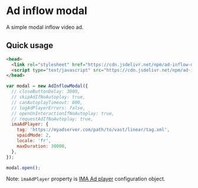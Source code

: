 # Ad inflow modal

A simple modal inflow video ad.

## Quick usage

```html
<head>
  <link rel="stylesheet" href="https://cdn.jsdelivr.net/npm/ad-inflow-modal@latest/dist/ad-inflow-modal.min.css">
  <script type="text/javascript" src="https://cdn.jsdelivr.net/npm/ad-inflow-modal@latest/dist/ad-inflow-modal.min.js"></script>
</head>
```

```javascript
var modal = new AdInflowModal({
  // closeButtonDelay: 3000,
  // skipAdIfNoAutoplay: true,
  // canAutoplayTimeout: 800,
  // logAdPlayerErrors: false,
  // openOnInteractionIfNoAutoplay: true,
  // requestAdIfNoAutoplay: true,
  imaAdPlayer: {
    tag: 'https://myadserver.com/path/to/vast/linear/tag.xml',
    vpaidMode: 2,
    locale: 'fr',
    maxDuration: 30000,
  },
});

modal.open();
```

Note: `imaAdPlayer` property is [IMA Ad player](https://github.com/kslimani/ima-ad-player) configuration object.
